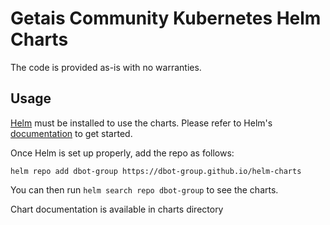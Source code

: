 # Getais Community Kubernetes Helm Charts

The code is provided as-is with no warranties.

## Usage

[Helm](https://helm.sh) must be installed to use the charts.
Please refer to Helm's [documentation](https://helm.sh/docs/) to get started.

Once Helm is set up properly, add the repo as follows:

```console
helm repo add dbot-group https://dbot-group.github.io/helm-charts
```

You can then run `helm search repo dbot-group` to see the charts.

<!-- Keep full URL links to repo files because this README syncs from main to gh-pages.  -->
Chart documentation is available in charts directory
